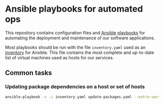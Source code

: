 # Ansible playbooks for automated ops

This repository contains configuration files and [Ansible](https://www.ansible.com/) [playbooks](https://docs.ansible.com/ansible/latest/playbook_guide/playbooks_intro.html) for automating the deployment and maintenance of our software applications.

Most playbooks should be run with the file `inventory.yaml` used as an [inventory](https://docs.ansible.com/ansible/latest/inventory_guide/intro_inventory.html) for Ansible. This file contains the most complete and up-to-date list of virtual machines used as hosts for our services.

## Common tasks

### Updating package dependencies on a host or set of hosts

```sh
ansible-playbook -v -i inventory.yaml update-packages.yaml --extra-vars "variable_host='<host>'"
```
